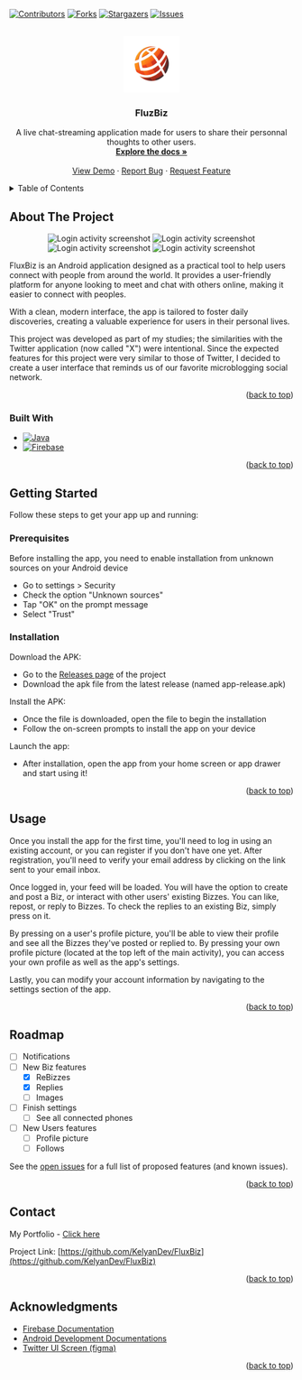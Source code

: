 <a id="readme-top"></a>

[![Contributors][contributors-shield]][contributors-url]
[![Forks][forks-shield]][forks-url]
[![Stargazers][stars-shield]][stars-url]
[![Issues][issues-shield]][issues-url]
<!--[![MIT License][license-shield]][license-url]
[![LinkedIn][linkedin-shield]][linkedin-url] -->

<!-- PROJECT LOGO -->
<br />
<div align="center">
  <a href="https://github.com/KelyanDev/FluxBiz">
    <img src="app/src/main/res/drawable/logo.png" alt="Logo" width="100" height="100">
  </a>

<h3 align="center">FluzBiz</h3>

  <p align="center">
    A live chat-streaming application made for users to share their personnal thoughts to other users.
    <br />
    <a href="https://github.com/KelyanDev/FluxBiz"><strong>Explore the docs »</strong></a>
    <br />
    <br />
    <a href="https://github.com/KelyanDev/FluxBiz">View Demo</a>
    ·
    <a href="https://github.com/KelyanDev/FluxBiz/issues/new?labels=bug&template=bug-report---.md">Report Bug</a>
    ·
    <a href="https://github.com/KelyanDev/FluxBiz/issues/new?labels=enhancement&template=feature-request---.md">Request Feature</a>
  </p>
</div>



<!-- TABLE OF CONTENTS -->
<details>
  <summary>Table of Contents</summary>
  <ol>
    <li>
      <a href="#about-the-project">About The Project</a>
      <ul>
        <li><a href="#built-with">Built With</a></li>
      </ul>
    </li>
    <li>
      <a href="#getting-started">Getting Started</a>
      <ul>
        <li><a href="#prerequisites">Prerequisites</a></li>
        <li><a href="#installation">Installation</a></li>
      </ul>
    </li>
    <li><a href="#usage">Usage</a></li>
    <li><a href="#roadmap">Roadmap</a></li>
    <!--<li><a href="#contributing">Contributing</a></li>
    <li><a href="#license">License</a></li>-->
    <li><a href="#contact">Contact</a></li>
    <li><a href="#acknowledgments">Acknowledgments</a></li>
  </ol>
</details>



<!-- ABOUT THE PROJECT -->
## About The Project

<!--[![Product Name Screen Shot][product-screenshot]](https://example.com)-->
<div align="center">
  <img src="https://github.com/user-attachments/assets/abea8858-3218-48db-8cb0-0cbf90c0ad47" alt="Login activity screenshot"> <!-- Login Activity-->
  <img src="https://github.com/user-attachments/assets/1e6e09c1-7c70-4d02-b513-31b89056036d" alt="Login activity screenshot"> <!-- Main Activity-->
  <img src="https://github.com/user-attachments/assets/3f084169-8c0f-4576-b479-71a36379bbee" alt="Login activity screenshot"> <!-- Profil Activity-->
  <img src="https://github.com/user-attachments/assets/1c67001c-f208-430f-97a2-6ea7bca5e4cc" alt="Login activity screenshot"> <!-- Biz Creation Activity-->
</div>

<!-- Here's a blank template to get started: To avoid retyping too much info. Do a search and replace with your text editor for the following: `KelyanDev`, `FluxBiz`, `twitter_handle`, `linkedin_username`, `email_client`, `email`, `project_title`, `project_description`
 -->

FluxBiz is an Android application designed as a practical tool to help users connect with people from around the world. It provides a user-friendly platform for anyone looking to meet and chat with others online, making it easier to connect with peoples.   

With a clean, modern interface, the app is tailored to foster daily discoveries, creating a valuable experience for users in their personal lives.    

    
This project was developed as part of my studies; the similarities with the Twitter application (now called "X") were intentional. Since the expected features for this project were very similar to those of Twitter, I decided to create a user interface that reminds us of our favorite microblogging social network.

<p align="right">(<a href="#readme-top">back to top</a>)</p>



### Built With

* [![Java][Java.com]][Java-url]
* [![Firebase][Firebase.com]][Firebase-url]

<p align="right">(<a href="#readme-top">back to top</a>)</p>



<!-- GETTING STARTED -->
## Getting Started

Follow these steps to get your app up and running:

### Prerequisites

Before installing the app, you need to enable installation from unknown sources on your Android device

- Go to settings > Security
- Check the option "Unknown sources"
- Tap "OK" on the prompt message
- Select "Trust"

### Installation

Download the APK:
- Go to the [Releases page](https://github.com/KelyanDev/FluxBiz/releases) of the project
- Download the apk file from the latest release (named app-release.apk)

Install the APK:
- Once the file is downloaded, open the file to begin the installation
- Follow the on-screen prompts to install the app on your device

Launch the app:
- After installation, open the app from your home screen or app drawer and start using it!

<p align="right">(<a href="#readme-top">back to top</a>)</p>


<!-- USAGE EXAMPLES -->
## Usage

Once you install the app for the first time, you'll need to log in using an existing account, or you can register if you don't have one yet. 
After registration, you'll need to verify your email address by clicking on the link sent to your email inbox.   

Once logged in, your feed will be loaded. You will have the option to create and post a Biz, or interact with other users' existing Bizzes. 
You can like, repost, or reply to Bizzes. To check the replies to an existing Biz, simply press on it.

By pressing on a user's profile picture, you'll be able to view their profile and see all the Bizzes they've posted or replied to. 
By pressing your own profile picture (located at the top left of the main activity), you can access your own profile as well as the app's settings.

Lastly, you can modify your account information by navigating to the settings section of the app.

<!-- _For more examples, please refer to the [Documentation](https://example.com)_ -->

<p align="right">(<a href="#readme-top">back to top</a>)</p>



<!-- ROADMAP -->
## Roadmap

- [ ] Notifications
- [ ] New Biz features
    - [x] ReBizzes
    - [x] Replies
    - [ ] Images
- [ ] Finish settings
    - [ ] See all connected phones 
- [ ] New Users features
    - [ ] Profile picture
    - [ ] Follows

See the [open issues](https://github.com/KelyanDev/FluxBiz/issues) for a full list of proposed features (and known issues).

<p align="right">(<a href="#readme-top">back to top</a>)</p>



<!-- CONTRIBUTING 
## Contributing

Contributions are what make the open source community such an amazing place to learn, inspire, and create. Any contributions you make are **greatly appreciated**.

If you have a suggestion that would make this better, please fork the repo and create a pull request. You can also simply open an issue with the tag "enhancement".
Don't forget to give the project a star! Thanks again!

1. Fork the Project
2. Create your Feature Branch (`git checkout -b feature/AmazingFeature`)
3. Commit your Changes (`git commit -m 'Add some AmazingFeature'`)
4. Push to the Branch (`git push origin feature/AmazingFeature`)
5. Open a Pull Request

<p align="right">(<a href="#readme-top">back to top</a>)</p>

### Top contributors:

<a href="https://github.com/KelyanDev/FluxBiz/graphs/contributors">
  <img src="https://contrib.rocks/image?repo=KelyanDev/FluxBiz" alt="contrib.rocks image" />
</a>


-->
<!-- LICENSE -->

<!-- CONTACT -->
## Contact

My Portfolio - [Click here](https://kelyandev.github.io/)

Project Link: [https://github.com/KelyanDev/FluxBiz](https://github.com/KelyanDev/FluxBiz)

<p align="right">(<a href="#readme-top">back to top</a>)</p>



<!-- ACKNOWLEDGMENTS -->
## Acknowledgments

* [Firebase Documentation](https://firebase.google.com/docs)
* [Android Development Documentations](https://developer.android.com/develop)
* [Twitter UI Screen (figma)](https://www.figma.com/design/PRfjPuuzAXYc3eQWx9KMlr/Twitter-UI-Screens-(Community)?node-id=4-1224&p=f&t=VcyvTjw6kGAHEOSD-0)

<p align="right">(<a href="#readme-top">back to top</a>)</p>



<!-- MARKDOWN LINKS & IMAGES -->
<!-- https://www.markdownguide.org/basic-syntax/#reference-style-links -->
[contributors-shield]: https://img.shields.io/github/contributors/KelyanDev/FluxBiz.svg?style=for-the-badge
[contributors-url]: https://github.com/KelyanDev/FluxBiz/graphs/contributors
[forks-shield]: https://img.shields.io/github/forks/KelyanDev/FluxBiz.svg?style=for-the-badge
[forks-url]: https://github.com/KelyanDev/FluxBiz/network/members
[stars-shield]: https://img.shields.io/github/stars/KelyanDev/FluxBiz.svg?style=for-the-badge
[stars-url]: https://github.com/KelyanDev/FluxBiz/stargazers
[issues-shield]: https://img.shields.io/github/issues/KelyanDev/FluxBiz.svg?style=for-the-badge
[issues-url]: https://github.com/KelyanDev/FluxBiz/issues
[license-shield]: https://img.shields.io/github/license/KelyanDev/FluxBiz.svg?style=for-the-badge
[license-url]: https://github.com/KelyanDev/FluxBiz/blob/master/LICENSE.txt
[linkedin-shield]: https://img.shields.io/badge/-LinkedIn-black.svg?style=for-the-badge&logo=linkedin&colorB=555
[linkedin-url]: https://linkedin.com/in/linkedin_username

[Java.com]: https://img.shields.io/badge/java-%23ED8B00.svg?style=for-the-badge&logo=openjdk&logoColor=white
[Java-url]: [https://nextjs.org/](https://www.w3schools.com/java/)
[Firebase.com]: https://img.shields.io/badge/firebase-ffca28?style=for-the-badge&logo=firebase&logoColor=black
[Firebase-url]: [https://reactjs.org/](https://firebase.google.com/)
